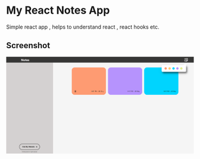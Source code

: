 # My React Notes App

Simple react app , helps to understand react , react hooks etc.

## Screenshot

![Screenshot of the application](./src/assets/Screenshot.png)
